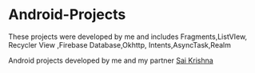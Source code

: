 # Android-Projects
These projects were developed by me and includes Fragments,ListVIew, Recycler View ,Firebase Database,Okhttp, Intents,AsyncTask,Realm

Android projects developed by me and my partner [Sai Krishna]



[Sai Krishna]: https://github.com/GokuSAI

